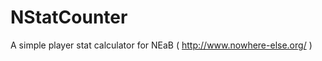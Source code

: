 NStatCounter
============

A simple player stat calculator for NEaB ( http://www.nowhere-else.org/ )
